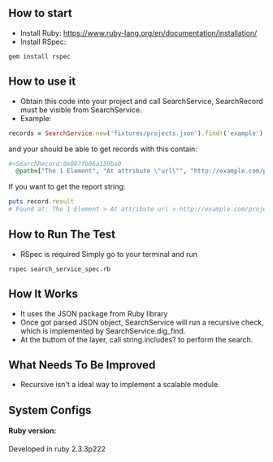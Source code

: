 ## How to start

* Install Ruby: https://www.ruby-lang.org/en/documentation/installation/
* Install RSpec:
```shell
gem install rspec
```

## How to use it

* Obtain this code into your project and call SearchService, SearchRecord must be visible from SearchService.
* Example:
```ruby
records = SearchService.new('fixtures/projects.json').find!('example')
```
and your should be able to get records with this contain:
```ruby
#<SearchRecord:0x007fb06a159ba0
  @path=["The 1 Element", "At attribute \"url\"", "http://example.com/projects-1"]>
```
If you want to get the report string:
```ruby
puts record.result
# Found at: The 1 Element > At attribute url > http://example.com/projects-1
```

## How to Run The Test

* RSpec is required
Simply go to your terminal and run
```shell
rspec search_service_spec.rb
```

## How It Works

* It uses the JSON package from Ruby library
* Once got parsed JSON object, SearchService will run a recursive check, which is implemented by SearchService.dig_find.
* At the buttom of the layer, call string.includes? to perform the search.

## What Needs To Be Improved

* Recursive isn't a ideal way to implement a scalable module.

## System Configs

#### Ruby version:

Developed in ruby 2.3.3p222
